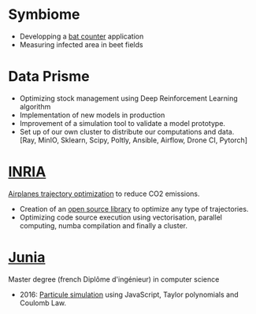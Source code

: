 # Symbiome

* Developping a [bat counter](https://youtu.be/Rm1eJ3VMXbo) application
* Measuring infected area in beet fields

# Data Prisme

* Optimizing stock management using Deep Reinforcement Learning algorithm
* Implementation of new models in production
* Improvement of a simulation tool to validate a  model prototype. 
* Set up of our own cluster to distribute our computations and data.  
[Ray, MinIO, Sklearn, Scipy, Poltly, Ansible, Airflow, Drone CI, Pytorch]

# [INRIA](https://www.inria.fr/en)

[Airplanes trajectory optimization](https://www.inria.fr/fr/perf-ai-reduire-limpact-environnemental-du-trafic-aerien) to reduce CO2 emissions.
* Creation of an [open source library](https://pyrotor.readthedocs.io/en/latest/) to optimize any type of trajectories.
* Optimizing code source execution using vectorisation, parallel computing, numba compilation and finally a cluster. 

# [Junia](https://www.junia.com/en/)

Master degree (french Diplôme d'ingénieur) in computer science

* 2016: [Particule simulation](/particules.html) using JavaScript, Taylor polynomials and Coulomb Law.